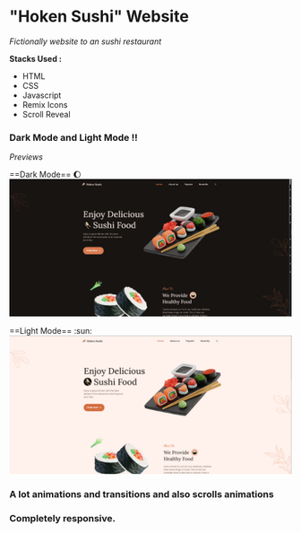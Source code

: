 # "Hoken Sushi" Website

*Fictionally website to an sushi restaurant*

 **Stacks Used :**
- HTML
- CSS
- Javascript
- Remix Icons
- Scroll Reveal


### Dark Mode and Light Mode !!
*Previews* 

==Dark Mode== :moon:
![Dark mode of Web Site](assets/img/dark-mode.png)


==Light Mode== :sun:
![Light mode of Web Site](assets/img/light-mode.png)
### A lot animations and transitions and also scrolls animations

### Completely responsive.
